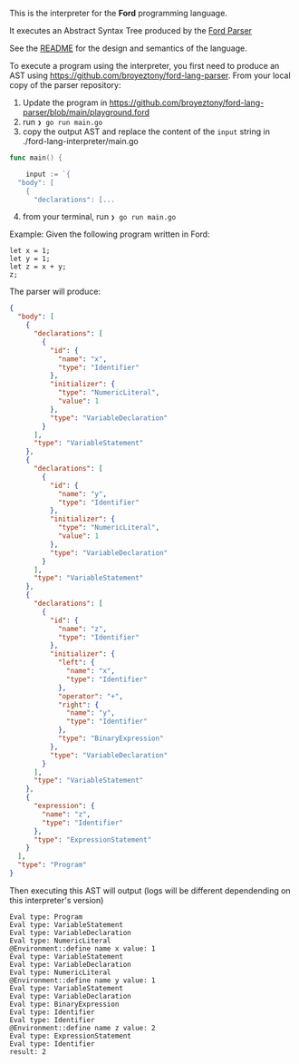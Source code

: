This is the interpreter for the **Ford** programming language.

It executes an Abstract Syntax Tree produced by the [Ford Parser](https://github.com/broyeztony/ford-lang-parser)

See the [README](https://github.com/broyeztony/ford-lang-parser) for the design and semantics of the language.

To execute a program using the interpreter, you first need to produce an AST using https://github.com/broyeztony/ford-lang-parser.
From your local copy of the parser repository:
1. Update the program in https://github.com/broyeztony/ford-lang-parser/blob/main/playground.ford
2. run ```❯ go run main.go```
3. copy the output AST and replace the content of the `input` string in ./ford-lang-interpreter/main.go
```go
func main() {

	input := `{
  "body": [
    {
      "declarations": [...
```
4. from your terminal, run ```❯ go run main.go```

Example:
Given the following program written in Ford:
```ford
let x = 1;
let y = 1;
let z = x + y;
z;
```

The parser will produce:
```json
{
  "body": [
    {
      "declarations": [
        {
          "id": {
            "name": "x",
            "type": "Identifier"
          },
          "initializer": {
            "type": "NumericLiteral",
            "value": 1
          },
          "type": "VariableDeclaration"
        }
      ],
      "type": "VariableStatement"
    },
    {
      "declarations": [
        {
          "id": {
            "name": "y",
            "type": "Identifier"
          },
          "initializer": {
            "type": "NumericLiteral",
            "value": 1
          },
          "type": "VariableDeclaration"
        }
      ],
      "type": "VariableStatement"
    },
    {
      "declarations": [
        {
          "id": {
            "name": "z",
            "type": "Identifier"
          },
          "initializer": {
            "left": {
              "name": "x",
              "type": "Identifier"
            },
            "operator": "+",
            "right": {
              "name": "y",
              "type": "Identifier"
            },
            "type": "BinaryExpression"
          },
          "type": "VariableDeclaration"
        }
      ],
      "type": "VariableStatement"
    },
    {
      "expression": {
        "name": "z",
        "type": "Identifier"
      },
      "type": "ExpressionStatement"
    }
  ],
  "type": "Program"
}
```

Then executing this AST will output (logs will be different dependending on this interpreter's version)
```shell
Eval type: Program
Eval type: VariableStatement
Eval type: VariableDeclaration
Eval type: NumericLiteral
@Environment::define name x value: 1
Eval type: VariableStatement
Eval type: VariableDeclaration
Eval type: NumericLiteral
@Environment::define name y value: 1
Eval type: VariableStatement
Eval type: VariableDeclaration
Eval type: BinaryExpression
Eval type: Identifier
Eval type: Identifier
@Environment::define name z value: 2
Eval type: ExpressionStatement
Eval type: Identifier
result: 2
```
